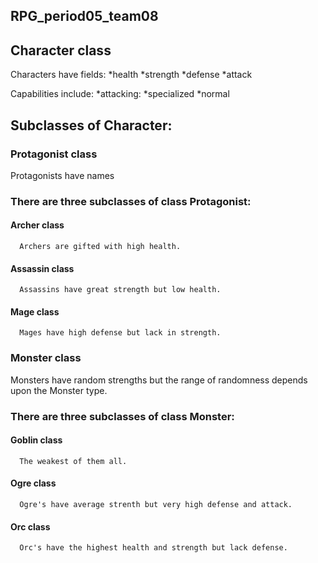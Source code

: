 ## RPG_period05_team08

## Character class

Characters have fields:
 *health
 *strength
 *defense
 *attack

Capabilities include:
 *attacking:
    *specialized
    *normal
    
## Subclasses of Character:

### **Protagonist class**
   
  Protagonists have names
  
 ### There are three subclasses of class Protagonist:
  
 #### Archer class
      Archers are gifted with high health.
 #### Assassin class
      Assassins have great strength but low health.
 #### Mage class
      Mages have high defense but lack in strength.
      
### **Monster class**
      
  Monsters have random strengths but the range of randomness depends upon the Monster type.
  
 ### There are three subclasses of class Monster:
 
 #### Goblin class
      The weakest of them all.
 #### Ogre class
      Ogre's have average strenth but very high defense and attack.
 #### Orc class
      Orc's have the highest health and strength but lack defense.
     
  
  


